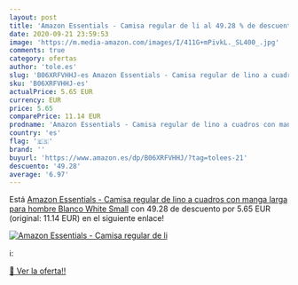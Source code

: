 ```yaml
---
layout: post
title: 'Amazon Essentials - Camisa regular de li al 49.28 % de descuento'
date: 2020-09-21 23:59:53
image: 'https://m.media-amazon.com/images/I/411G+mPivkL._SL400_.jpg'
comments: true
category: ofertas
author: 'tole.es'
slug: 'B06XRFVHHJ-es Amazon Essentials - Camisa regular de lino a cuadros con...'
sku: 'B06XRFVHHJ-es'
actualPrice: 5.65 EUR
currency: EUR
price: 5.65
comparePrice: 11.14 EUR
prodname: 'Amazon Essentials - Camisa regular de lino a cuadros con manga larga para hombre  Blanco  White   Small'
country: 'es'
flag: '🇪🇸'
brand: ''
buyurl: 'https://www.amazon.es/dp/B06XRFVHHJ/?tag=tolees-21'
descuento: '49.28'
average: '6.97'
---
```


Está [Amazon Essentials - Camisa regular de lino a cuadros con manga larga para hombre  Blanco  White   Small](https://www.amazon.es/dp/B06XRFVHHJ/?tag=tolees-21) con 49.28 de descuento por 5.65 EUR (original: 11.14 EUR) en el siguiente enlace!

[![Amazon Essentials - Camisa regular de li](https://m.media-amazon.com/images/I/411G+mPivkL._SL400_.jpg)](https://www.amazon.es/dp/B06XRFVHHJ/?tag=tolees-21)

ℹ️:


[🛒 Ver la oferta!!](https://www.amazon.es/dp/B06XRFVHHJ/?tag=tolees-21)
